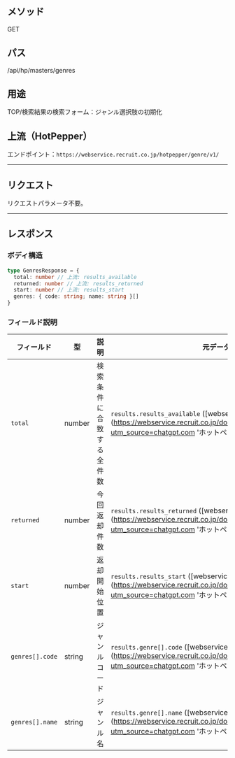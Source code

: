 ## メソッド

GET

## パス

/api/hp/masters/genres

## 用途

TOP/検索結果の検索フォーム：ジャンル選択肢の初期化

## 上流（HotPepper）

エンドポイント：`https://webservice.recruit.co.jp/hotpepper/genre/v1/`

---

## リクエスト

リクエストパラメータ不要。

---

## レスポンス

### ボディ構造

```ts
type GenresResponse = {
  total: number // 上流: results_available
  returned: number // 上流: results_returned
  start: number // 上流: results_start
  genres: { code: string; name: string }[]
}
```

### フィールド説明

| フィールド      | 型     | 説明                     | 元データ                                                                                                                                                                          |
| --------------- | ------ | ------------------------ | --------------------------------------------------------------------------------------------------------------------------------------------------------------------------------- |
| `total`         | number | 検索条件に合致する全件数 | `results.results_available` ([webservice.recruit.co.jp](https://webservice.recruit.co.jp/doc/hotpepper/reference.html?utm_source=chatgpt.com 'ホットペッパー | APIリファレンス')) |
| `returned`      | number | 今回返却件数             | `results.results_returned` ([webservice.recruit.co.jp](https://webservice.recruit.co.jp/doc/hotpepper/reference.html?utm_source=chatgpt.com 'ホットペッパー | APIリファレンス'))  |
| `start`         | number | 返却開始位置             | `results.results_start` ([webservice.recruit.co.jp](https://webservice.recruit.co.jp/doc/hotpepper/reference.html?utm_source=chatgpt.com 'ホットペッパー | APIリファレンス'))     |
| `genres[].code` | string | ジャンルコード           | `results.genre[].code` ([webservice.recruit.co.jp](https://webservice.recruit.co.jp/doc/hotpepper/reference.html?utm_source=chatgpt.com 'ホットペッパー | APIリファレンス'))      |
| `genres[].name` | string | ジャンル名               | `results.genre[].name` ([webservice.recruit.co.jp](https://webservice.recruit.co.jp/doc/hotpepper/reference.html?utm_source=chatgpt.com 'ホットペッパー | APIリファレンス'))      |
